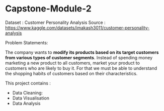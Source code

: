 # Capstone-Module-2

Dataset : Customer Personality Analysis
Source : https://www.kaggle.com/datasets/imakash3011/customer-personality-analysis

Problem Statements:

The company wants to **modify its products based on its target customers from various types of customer segments**. Instead of spending money marketing a new product to all customers, market your product to customers who are likely to buy it. For that we must be able to understand the shopping habits of customers based on their characteristics.

This project contains :
* Data Cleaning:
* Data Visualisation
* Data Analysis
